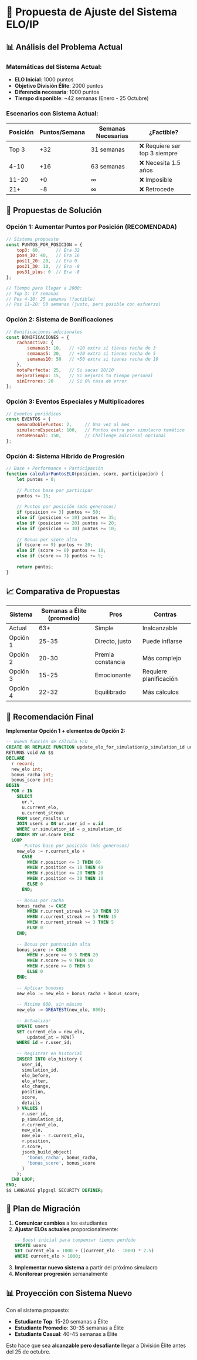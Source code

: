 # 🎯 Propuesta de Ajuste del Sistema ELO/IP

## 📊 Análisis del Problema Actual

### Matemáticas del Sistema Actual:
- **ELO Inicial**: 1000 puntos
- **Objetivo División Élite**: 2000 puntos
- **Diferencia necesaria**: 1000 puntos
- **Tiempo disponible**: ~42 semanas (Enero - 25 Octubre)

### Escenarios con Sistema Actual:
| Posición | Puntos/Semana | Semanas Necesarias | ¿Factible? |
|----------|---------------|-------------------|------------|
| Top 3    | +32          | 31 semanas        | ❌ Requiere ser top 3 siempre |
| 4-10     | +16          | 63 semanas        | ❌ Necesita 1.5 años |
| 11-20    | +0           | ∞                 | ❌ Imposible |
| 21+      | -8           | ∞                 | ❌ Retrocede |

## 🚀 Propuestas de Solución

### Opción 1: Aumentar Puntos por Posición (RECOMENDADA)
```javascript
// Sistema propuesto
const PUNTOS_POR_POSICION = {
    top3: 60,      // Era 32
    pos4_10: 40,   // Era 16
    pos11_20: 20,  // Era 0
    pos21_30: 10,  // Era -8
    pos31_plus: 0  // Era -8
};

// Tiempo para llegar a 2000:
// Top 3: 17 semanas
// Pos 4-10: 25 semanas (factible)
// Pos 11-20: 50 semanas (justo, pero posible con esfuerzo)
```

### Opción 2: Sistema de Bonificaciones
```javascript
// Bonificaciones adicionales
const BONIFICACIONES = {
    rachaActiva: {
        semanas3: 10,   // +10 extra si tienes racha de 3
        semanas5: 20,   // +20 extra si tienes racha de 5
        semanas10: 50   // +50 extra si tienes racha de 10
    },
    notaPerfecta: 25,   // Si sacas 10/10
    mejoraTiempo: 15,   // Si mejoras tu tiempo personal
    sinErrores: 20      // Si 0% tasa de error
};
```

### Opción 3: Eventos Especiales y Multiplicadores
```javascript
// Eventos periódicos
const EVENTOS = {
    semanaDoblePuntos: 2,     // Una vez al mes
    simulacroEspecial: 100,   // Puntos extra por simulacro temático
    retoMensual: 150,         // Challenge adicional opcional
};
```

### Opción 4: Sistema Híbrido de Progresión
```javascript
// Base + Performance + Participación
function calcularPuntosELO(posicion, score, participacion) {
    let puntos = 0;
    
    // Puntos base por participar
    puntos += 15;
    
    // Puntos por posición (más generosos)
    if (posicion <= 3) puntos += 50;
    else if (posicion <= 10) puntos += 35;
    else if (posicion <= 20) puntos += 20;
    else if (posicion <= 30) puntos += 10;
    
    // Bonus por score alto
    if (score >= 9) puntos += 20;
    else if (score >= 8) puntos += 10;
    else if (score >= 7) puntos += 5;
    
    return puntos;
}
```

## 📈 Comparativa de Propuestas

| Sistema | Semanas a Élite (promedio) | Pros | Contras |
|---------|---------------------------|------|---------|
| Actual | 63+ | Simple | Inalcanzable |
| Opción 1 | 25-35 | Directo, justo | Puede inflarse |
| Opción 2 | 20-30 | Premia constancia | Más complejo |
| Opción 3 | 15-25 | Emocionante | Requiere planificación |
| Opción 4 | 22-32 | Equilibrado | Más cálculos |

## 🎯 Recomendación Final

**Implementar Opción 1 + elementos de Opción 2:**

```sql
-- Nueva función de cálculo ELO
CREATE OR REPLACE FUNCTION update_elo_for_simulation(p_simulation_id uuid)
RETURNS void AS $$
DECLARE
  r record;
  new_elo int;
  bonus_racha int;
  bonus_score int;
BEGIN
  FOR r IN 
    SELECT 
      ur.*,
      u.current_elo,
      u.current_streak
    FROM user_results ur
    JOIN users u ON ur.user_id = u.id
    WHERE ur.simulation_id = p_simulation_id
    ORDER BY ur.score DESC
  LOOP
    -- Puntos base por posición (más generosos)
    new_elo := r.current_elo + 
      CASE 
        WHEN r.position <= 3 THEN 60
        WHEN r.position <= 10 THEN 40
        WHEN r.position <= 20 THEN 20
        WHEN r.position <= 30 THEN 10
        ELSE 0
      END;
    
    -- Bonus por racha
    bonus_racha := CASE
        WHEN r.current_streak >= 10 THEN 30
        WHEN r.current_streak >= 5 THEN 15
        WHEN r.current_streak >= 3 THEN 5
        ELSE 0
    END;
    
    -- Bonus por puntuación alta
    bonus_score := CASE
        WHEN r.score >= 9.5 THEN 20
        WHEN r.score >= 9 THEN 10
        WHEN r.score >= 8 THEN 5
        ELSE 0
    END;
    
    -- Aplicar bonuses
    new_elo := new_elo + bonus_racha + bonus_score;
    
    -- Mínimo 800, sin máximo
    new_elo := GREATEST(new_elo, 800);
    
    -- Actualizar
    UPDATE users 
    SET current_elo = new_elo,
        updated_at = NOW()
    WHERE id = r.user_id;
    
    -- Registrar en historial
    INSERT INTO elo_history (
      user_id,
      simulation_id,
      elo_before,
      elo_after,
      elo_change,
      position,
      score,
      details
    ) VALUES (
      r.user_id,
      p_simulation_id,
      r.current_elo,
      new_elo,
      new_elo - r.current_elo,
      r.position,
      r.score,
      jsonb_build_object(
        'bonus_racha', bonus_racha,
        'bonus_score', bonus_score
      )
    );
  END LOOP;
END;
$$ LANGUAGE plpgsql SECURITY DEFINER;
```

## 🔄 Plan de Migración

1. **Comunicar cambios** a los estudiantes
2. **Ajustar ELOs actuales** proporcionalmente:
   ```sql
   -- Boost inicial para compensar tiempo perdido
   UPDATE users 
   SET current_elo = 1000 + ((current_elo - 1000) * 2.5)
   WHERE current_elo > 1000;
   ```
3. **Implementar nuevo sistema** a partir del próximo simulacro
4. **Monitorear progresión** semanalmente

## 📊 Proyección con Sistema Nuevo

Con el sistema propuesto:
- **Estudiante Top**: 15-20 semanas a Élite
- **Estudiante Promedio**: 30-35 semanas a Élite
- **Estudiante Casual**: 40-45 semanas a Élite

Esto hace que sea **alcanzable pero desafiante** llegar a División Élite antes del 25 de octubre. 